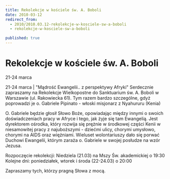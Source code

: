 ```yaml
---
title: Rekolekcje w kościele św. A. Boboli
date: 2010-03-12
redirect_from: 
  - 2010/2010.03.12-rekolekcje-w-kosciele-sw-a-boboli
  - rekolekcje-w-kosciele-sw-a-boboli

published: true
---
```




# Rekolekcje w kościele św. A. Boboli

<time>21-24 marca</time>

21-24 marca | 
"Mądrość Ewangelii.. z perspektywy Afryki"
Serdecznie zapraszamy na Rekolekcje Wielkopostne do Sanktuarium św. A. Boboli w Warszawie (ul. Rakowiecka 61). Tym razem bardzo szczególne, gdyż poprowadzi je o. Gabriele Pipinato - włoski misjonarz z Nyahururu (Kenia)

O. Gabriele będzie głosił Słowo Boże, opowiadając między innymi o swoich doświadczeniach pracy w Afryce i tego, jak żyje się tam Ewangelią. Jest dyrektorem ośrodka, który rozwija się prężnie w środkowej części Kenii w niesamowitej pracy z najuboższymi - dziećmi ulicy, chorymi umysłowo, chorymi na AIDS oraz więźniami. Wieluset wolontariuszy dało się porwać Duchowi Ewangelii, którym zaraża o. Gabriele w swojej posłudze na wzór Jezusa.

Rozpoczęcie rekolekcji: Niedziela (21.03) na Mszy Św. akademickiej o 19:30
Kolejne dni: poniedziałek, wtorek i środa (22-24.03) o 20:00

Zapraszamy tych, którzy pragną Słowa z mocą.



<!--CONTENT FROM OLD SERVER (jos before 2013): 21-24 marca | 
"Mądrość Ewangelii.. z perspektywy Afryki"
Serdecznie zapraszamy na Rekolekcje Wielkopostne do Sanktuarium św. A. Boboli w Warszawie (ul. Rakowiecka 61). Tym razem bardzo szczególne, gdyż poprowadzi je o. Gabriele Pipinato - włoski misjonarz z Nyahururu (Kenia)

O. Gabriele będzie głosił Słowo Boże, opowiadając między innymi o swoich doświadczeniach pracy w Afryce i tego, jak żyje się tam Ewangelią. Jest dyrektorem ośrodka, który rozwija się prężnie w środkowej części Kenii w niesamowitej pracy z najuboższymi - dziećmi ulicy, chorymi umysłowo, chorymi na AIDS oraz więźniami. Wieluset wolontariuszy dało się porwać Duchowi Ewangelii, którym zaraża o. Gabriele w swojej posłudze na wzór Jezusa.

Rozpoczęcie rekolekcji: Niedziela (21.03) na Mszy Św. akademickiej o 19:30
Kolejne dni: poniedziałek, wtorek i środa (22-24.03) o 20:00

Zapraszamy tych, którzy pragną Słowa z mocą.

         
-->

<!--{{json:{"created_date":"2010-03-12 23:15:55","publish_down":"0000-00-00 00:00:00","id":"902"}}}-->